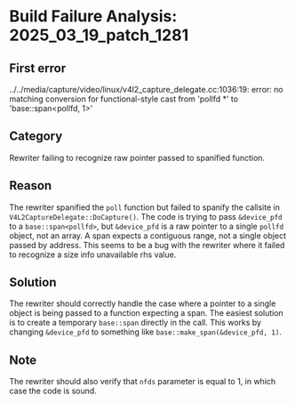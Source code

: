 # Build Failure Analysis: 2025_03_19_patch_1281

## First error

../../media/capture/video/linux/v4l2_capture_delegate.cc:1036:19: error: no matching conversion for functional-style cast from 'pollfd *' to 'base::span<pollfd, 1>'

## Category
Rewriter failing to recognize raw pointer passed to spanified function.

## Reason
The rewriter spanified the `poll` function but failed to spanify the callsite in `V4L2CaptureDelegate::DoCapture()`. The code is trying to pass `&device_pfd` to a `base::span<pollfd>`, but `&device_pfd` is a raw pointer to a single `pollfd` object, not an array.  A span expects a contiguous range, not a single object passed by address. This seems to be a bug with the rewriter where it failed to recognize a size info unavailable rhs value.

## Solution
The rewriter should correctly handle the case where a pointer to a single object is being passed to a function expecting a span. The easiest solution is to create a temporary `base::span` directly in the call. This works by changing `&device_pfd` to something like `base::make_span(&device_pfd, 1)`.

## Note
The rewriter should also verify that `nfds` parameter is equal to 1, in which case the code is sound.